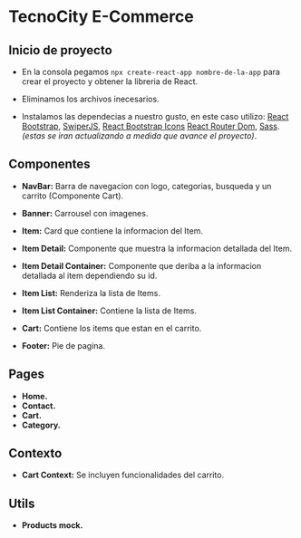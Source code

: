 # TecnoCity E-Commerce

## Inicio de proyecto

- En la consola pegamos `npx create-react-app nombre-de-la-app` para crear el proyecto y obtener la libreria de React.

- Eliminamos los archivos inecesarios.

- Instalamos las dependecias a nuestro gusto, en este caso utilizo: [React Bootstrap](https://react-bootstrap.github.io/), [SwiperJS](https://swiperjs.com/react), [React Bootstrap Icons](https://www.npmjs.com/package/react-bootstrap-icons)
[React Router Dom](https://www.npmjs.com/package/react-router-dom), [Sass](https://www.npmjs.com/package/sass). *(estas se iran actualizando a medida que avance el proyecto)*.

## Componentes

- **NavBar:** Barra de navegacion con logo, categorias, busqueda y un carrito (Componente Cart).

- **Banner:** Carrousel con imagenes.

- **Item:** Card que contiene la informacion del Item.

- **Item Detail:** Componente que muestra la informacion detallada del Item.

- **Item Detail Container:** Componente que deriba a la informacion detallada al item dependiendo su id.

- **Item List:** Renderiza la lista de Items.

- **Item List Container:** Contiene la lista de Items.

- **Cart:** Contiene los items que estan en el carrito.

- **Footer:** Pie de pagina.

## Pages

- **Home.**
- **Contact.**
- **Cart.**
- **Category.**

## Contexto

- **Cart Context:** Se incluyen funcionalidades del carrito.


## Utils

- **Products mock.**

